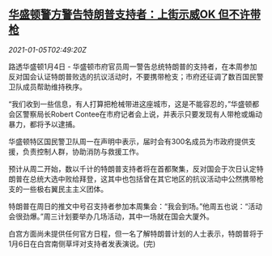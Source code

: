 <!--1609815348000-->
[华盛顿警方警告特朗普支持者：上街示威OK 但不许带枪](https://cn.reuters.com/article/us-election-trump-supporters-0105-idCNKBS29A09G)
------

<div><i>2021-01-05T02:49:20Z</i></div><p>路透华盛顿1月4日 - 华盛顿市府官员周一警告总统特朗普的支持者，在本周参加反对国会认证特朗普败选的抗议活动时，不要携带枪支；市府还征调了数百国民警卫队成员帮助维持秩序。</p><p>“我们收到一些信息，有人打算把枪械带进这座城市，这是不能容忍的，”华盛顿都会区警察局长Robert Contee在市府记者会上说，并表示只要发现有人带枪或煽动暴力，都将予以逮捕。</p><p>华盛顿特区国民警卫队周一在声明中表示，届时会有300名成员为市政府提供支援，负责控制人群，协助消防与救援工作。</p><p>预计从周二开始，数以千计的特朗普支持者将在首都聚集，反对国会于次日认定特朗普在总统大选中败给拜登，这其中也包括曾在其它地区的抗议活动中公然携带枪支的一些极右翼民主主义团体。</p><p>特朗普在周日的推文中号召支持者参加本周集会：“我会到场。”他周五也说：“活动会很劲爆。”周三计划要举办几场活动，其中一场就在国会大厦外。</p><p>白宫方面尚未提供任何官方日程，但一名了解特朗普计划的人士表示，特朗普将于1月6日在白宫南侧草坪对支持者发表演说。(完)</p>
